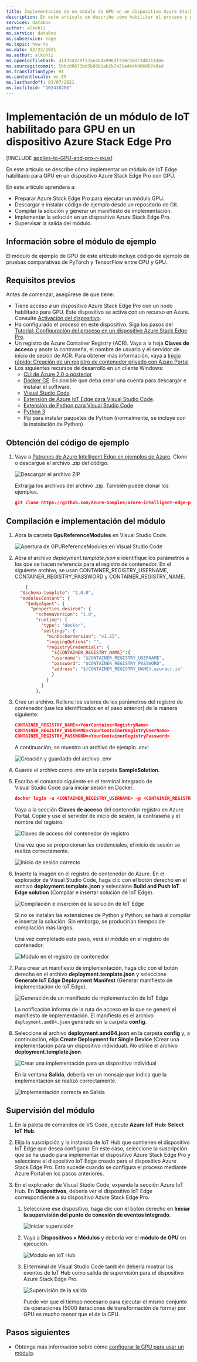 ```yaml
---
title: Implementación de un módulo de GPU en un dispositivo Azure Stack Edge Pro | Microsoft Docs
description: En este artículo se describe cómo habilitar el proceso y preparar el dispositivo Azure Stack Edge Pro para el proceso a través de la interfaz de usuario local.
services: databox
author: alkohli
ms.service: databox
ms.subservice: edge
ms.topic: how-to
ms.date: 02/22/2021
ms.author: alkohli
ms.openlocfilehash: 4142542c9f17ae464a996df310c50d73d8711d8e
ms.sourcegitcommit: 5bbc00673bd5b86b1ab2b7a31a4b4b066087e8ed
ms.translationtype: HT
ms.contentlocale: es-ES
ms.lasthandoff: 03/07/2021
ms.locfileid: "102438206"
---
```

# <a name="deploy-a-gpu-enabled-iot-module-on-azure-stack-edge-pro-gpu-device"></a>Implementación de un módulo de IoT habilitado para GPU en un dispositivo Azure Stack Edge Pro

[!INCLUDE [applies-to-GPU-and-pro-r-skus](../../includes/azure-stack-edge-applies-to-gpu-pro-r-sku.md)]

En este artículo se describe cómo implementar un módulo de IoT Edge habilitado para GPU en un dispositivo Azure Stack Edge Pro con GPU. 

En este artículo aprenderá a:
  - Preparar Azure Stack Edge Pro para ejecutar un módulo GPU.
  - Descargar e instalar código de ejemplo desde un repositorio de Git.
  - Compilar la solución y generar un manifiesto de implementación.
  - Implementar la solución en un dispositivo Azure Stack Edge Pro.
  - Supervisar la salida del módulo.


## <a name="about-sample-module"></a>Información sobre el módulo de ejemplo

El módulo de ejemplo de GPU de este artículo incluye código de ejemplo de pruebas comparativas de PyTorch y TensorFlow entre CPU y GPU.

## <a name="prerequisites"></a>Requisitos previos

Antes de comenzar, asegúrese de que tiene:

- Tiene acceso a un dispositivo Azure Stack Edge Pro con un nodo habilitado para GPU. Este dispositivo se activa con un recurso en Azure. Consulte [Activación del dispositivo](azure-stack-edge-gpu-deploy-activate.md).
- Ha configurado el proceso en este dispositivo. Siga los pasos del [Tutorial: Configuración del proceso en un dispositivo Azure Stack Edge Pro](azure-stack-edge-gpu-deploy-configure-compute.md).
- Un registro de Azure Container Registry (ACR). Vaya a la hoja **Claves de acceso** y anote la contraseña, el nombre de usuario y el servidor de inicio de sesión de ACR. Para obtener más información, vaya a [Inicio rápido: Creación de un registro de contenedor privado con Azure Portal](../container-registry/container-registry-get-started-portal.md#create-a-container-registry).
- Los siguientes recursos de desarrollo en un cliente Windows:
    - [CLI de Azure 2.0 o posterior](https://aka.ms/installazurecliwindows)
    - [Docker CE](https://store.docker.com/editions/community/docker-ce-desktop-windows). Es posible que deba crear una cuenta para descargar e instalar el software.
    - [Visual Studio Code](https://code.visualstudio.com/)  
    - [Extensión de Azure IoT Edge para Visual Studio Code](https://marketplace.visualstudio.com/items?itemName=vsciot-vscode.azure-iot-edge).    
    - [Extensión de Python para Visual Studio Code](https://marketplace.visualstudio.com/items?itemName=ms-python.python)    
    - [Python 3](https://www.python.org/)    
    - Pip para instalar paquetes de Python (normalmente, se incluye con la instalación de Python)

## <a name="get-the-sample-code"></a>Obtención del código de ejemplo

1. Vaya a [Patrones de Azure Intelligent Edge en ejemplos de Azure](https://github.com/azure-samples/azure-intelligent-edge-patterns). Clone o descargue el archivo .zip del código. 

    ![Descargar el archivo ZIP](media/azure-stack-edge-gpu-deploy-sample-module/download-zip-file-1.png)

    Extraiga los archivos del archivo .zip. También puede clonar los ejemplos.

    ```json
    git clone https://github.com/Azure-Samples/azure-intelligent-edge-patterns.git
    ```

## <a name="build-and-deploy-module"></a>Compilación e implementación del módulo

1. Abra la carpeta **GpuReferenceModules** en Visual Studio Code.

    ![Apertura de GPUReferenceModules en Visual Studio Code](media/azure-stack-edge-gpu-deploy-sample-module/open-folder-gpu-sample-1.png)

2. Abra el archivo *deployment.template.json* e identifique los parámetros a los que se hacen referencia para el registro de contenedor. En el siguiente archivo, se usan CONTAINER_REGISTRY_USERNAME, CONTAINER_REGISTRY_PASSWORD y CONTAINER_REGISTRY_NAME.

    ```json
        {
      "$schema-template": "2.0.0",
      "modulesContent": {
        "$edgeAgent": {
          "properties.desired": {
            "schemaVersion": "1.0",
            "runtime": {
              "type": "docker",
              "settings": {
                "minDockerVersion": "v1.25",
                "loggingOptions": "",
                "registryCredentials": {
                  "${CONTAINER_REGISTRY_NAME}":{
                  "username": "$CONTAINER_REGISTRY_USERNAME",
                  "password": "$CONTAINER_REGISTRY_PASSWORD",
                  "address": "${CONTAINER_REGISTRY_NAME}.azurecr.io"
                  }
                }
              }
            },
    ```
3. Cree un archivo. Rellene los valores de los parámetros del registro de contenedor (use los identificados en el paso anterior) de la manera siguiente: 

    ```json
    CONTAINER_REGISTRY_NAME=<YourContainerRegistryName>
    CONTAINER_REGISTRY_USERNAME=<YourContainerRegistryUserName>
    CONTAINER_REGISTRY_PASSWORD=<YourContainerRegistryPassword>
    ```
    A continuación, se muestra un archivo de ejemplo *.env*:
    
    ![Creación y guardado del archivo .env](media/azure-stack-edge-gpu-deploy-sample-module/create-save-env-file-1.png)

4. Guarde el archivo como *.env* en la carpeta **SampleSolution**.

5. Escriba el comando siguiente en el terminal integrado de Visual Studio Code para iniciar sesión en Docker. 

    ```json
    docker login -u <CONTAINER_REGISTRY_USERNAME> -p <CONTAINER_REGISTRY_PASSWORD> <CONTAINER_REGISTRY_NAME>
    ```
    Vaya a la sección **Claves de acceso** del contenedor registro en Azure Portal. Copie y use el servidor de inicio de sesión, la contraseña y el nombre del registro.

    ![Claves de acceso del contenedor de registro](media/azure-stack-edge-gpu-deploy-sample-module/container-registry-access-keys-1.png)

    Una vez que se proporcionan las credenciales, el inicio de sesión se realiza correctamente.

    ![Inicio de sesión correcto](media/azure-stack-edge-gpu-deploy-sample-module/successful-sign-in-1.png)

6. Inserte la imagen en el registro de contenedor de Azure. En el explorador de Visual Studio Code, haga clic con el botón derecho en el archivo **deployment.template.json** y seleccione **Build and Push IoT Edge solution** (Compilar e insertar solución de IoT Edge). 

    ![Compilación e inserción de la solución de IoT Edge](media/azure-stack-edge-gpu-deploy-sample-module/build-push-iot-edge-solution-1.png)   

    Si no se instalan las extensiones de Python y Python, se hará al compilar e insertar la solución. Sin embargo, se producirían tiempos de compilación más largos. 

    Una vez completado este paso, verá el módulo en el registro de contenedor.

    ![Módulo en el registro de contenedor](media/azure-stack-edge-gpu-deploy-sample-module/module-container-registry-1.png)    


7. Para crear un manifiesto de implementación, haga clic con el botón derecho en el archivo **deployment.template.json** y seleccione **Generate IoT Edge Deployment Manifest** (Generar manifiesto de implementación de IoT Edge). 

    ![Generación de un manifiesto de implementación de IoT Edge](media/azure-stack-edge-gpu-deploy-sample-module/generate-iot-edge-deployment-manifest-1.png)  

    La notificación informa de la ruta de acceso en la que se generó el manifiesto de implementación. El manifiesto es el archivo `deployment.amd64.json` generado en la carpeta **config**. 

8. Seleccione el archivo **deployment.amd64.json** en la carpeta **config** y, a continuación, elija **Create Deployment for Single Device** (Crear una implementación para un dispositivo individual). No utilice el archivo **deployment.template.json**. 

    ![Crear una implementación para un dispositivo individual](media/azure-stack-edge-gpu-deploy-sample-module/create-deployment-single-device-1.png)  

    En la ventana **Salida**, debería ver un mensaje que indica que la implementación se realizó correctamente.

    ![Implementación correcta en Salida](media/azure-stack-edge-gpu-deploy-sample-module/deployment-succeeded-output-1.png) 

## <a name="monitor-the-module"></a>Supervisión del módulo  

1. En la paleta de comandos de VS Code, ejecute **Azure IoT Hub: Select IoT Hub**.

2. Elija la suscripción y la instancia de IoT Hub que contienen el dispositivo IoT Edge que desea configurar. En este caso, seleccione la suscripción que se ha usado para implementar el dispositivo Azure Stack Edge Pro y seleccione el dispositivo IoT Edge creado para el dispositivo Azure Stack Edge Pro. Esto sucede cuando se configura el proceso mediante Azure Portal en los pasos anteriores.

3. En el explorador de Visual Studio Code, expanda la sección Azure IoT Hub. En **Dispositivos**, debería ver el dispositivo IoT Edge correspondiente a su dispositivo Azure Stack Edge Pro. 

    1. Seleccione ese dispositivo, haga clic con el botón derecho en **Iniciar la supervisión del punto de conexión de eventos integrado**.
  
        ![Iniciar supervisión](media/azure-stack-edge-gpu-deploy-sample-module/monitor-builtin-event-endpoint-1.png)  

    2. Vaya a **Dispositivos > Módulos** y debería ver el **módulo de GPU** en ejecución.

        ![Módulo en IoT Hub](media/azure-stack-edge-gpu-deploy-sample-module/module-iot-hub-1.png)  

    3. El terminal de Visual Studio Code también debería mostrar los eventos de IoT Hub como salida de supervisión para el dispositivo Azure Stack Edge Pro.

        ![Supervisión de la salida](media/azure-stack-edge-gpu-deploy-sample-module/monitor-events-output-1.png) 

        Puede ver que el tiempo necesario para ejecutar el mismo conjunto de operaciones (5000 iteraciones de transformación de forma) por GPU es mucho menor que el de la CPU.

## <a name="next-steps"></a>Pasos siguientes

- Obtenga más información sobre cómo [configurar la GPU para usar un módulo](azure-stack-edge-j-series-configure-gpu-modules.md).
